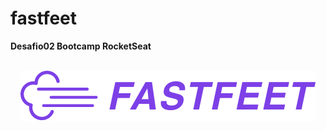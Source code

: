 # fastfeet
<b>Desafio02 Bootcamp RocketSeat</b><br><br>
<center> <img src="https://github.com/JP2021/fastfeet/blob/master/logo.png"></img></center>

